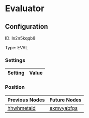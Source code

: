 # Evaluator
## Configuration
ID:  ln2n5kqqb8

Type: EVAL 


### Settings
| Setting | Value  |
| :------------------------ | ---------------------------------------- |
 




### Position
| Previous Nodes | Future Nodes |
| :------------- | ------------ |
| [hhwhmetaid](./hhwhmetaid.md) | [exmvyabfps](./exmvyabfps.md) |